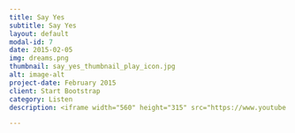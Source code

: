 ```yaml
---
title: Say Yes
subtitle: Say Yes
layout: default
modal-id: 7
date: 2015-02-05
img: dreams.png
thumbnail: say_yes_thumbnail_play_icon.jpg
alt: image-alt
project-date: February 2015
client: Start Bootstrap
category: Listen
description: <iframe width="560" height="315" src="https://www.youtube.com/embed/dTswxY-XLn8" frameborder="0" allowfullscreen></iframe>

---
```

